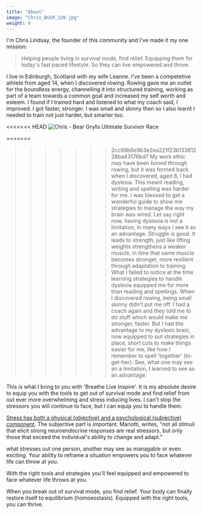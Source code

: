 ```yaml
---
title: "About"
image: "Chris_BGSR_320.jpg"
weight: 0
---
```


I'm Chris Lindsay, the founder of this community and I've made it my one mission:  

> Helping people living in survival mode, find relief. Equipping them for today's fast paced lifestyle. So they can live empowered and thrive.


I live in Edinburgh, Scotland with my wife Leanne. I've been a competetive athlete from aged 14, when I discovered rowing.  Rowing gave me an outlet for the boundless energy, channelling it into structured training, working as part of a team towards a common goal and increased my self worth and esteem. I found if I trained hard and listened to what my coach said, I improved. I got faster, stronger. I was small and skinny then so I also learnt I needed to train not just harder, but smarter too.

<<<<<<< HEAD
![Chris - Bear Grylls  Ultimate Survivor Race](/images/Chris_BGSR_320.jpg)

=======
>>>>>>> 2cc99b6e9b3e2ea221f23b13361228ba43176bd7
My work ethic may have been honed through rowing, but it was formed back when I discovered, aged 8, I had dyslexia. This meant reading, writing and spelling was harder for me. I was blessed to get a wonderful guide to show me strategies to manage the way my brain was wired. Let say right now, having dyslexia is not a limitation, in many ways I see it as an advantage. Struggle is good. It leads to strength, just like lifting weights strengthens a weaker muscle, in time that same muscle becomes stronger, more resilient through adaptation to training. What I failed to notice at the time learning strategies to handle dyslexia equipped me for more than reading and spellings. When I discovered rowing, being small skinny didn't put me off. I had a coach again and they told me to do stuff which would make me stronger, faster. But I had the advantage to my dyslexic brain, now equipped to put strategies in place, short cuts to make things easier for me, like how I remember to spell 'together' (to-get-her). See, what one may see an a limitation, I learned to see as an advantage.

This is what I bring to you with 'Breathe Live Inspire'. It is my absolute desire to equip you with the tools to get out of survival mode and find relief from out ever more overwhelming and stress inducing lives. I can't stop the stressors you will continue to face, but I can equip you to handle them. 

[Stress has both a physical (objective) and a psychological (subjective) component](https://www.ncbi.nlm.nih.gov/pmc/articles/PMC5137920/ "The effects of chronic stress on health"). The subjective part is important. Mariotti, writes, "not all stimuli that elicit strong neuroendocrine responses are real stressors, but only those that exceed the individual's ability to change and adapt." 

what stresses out one person, another may see as managable or even exciting. Your ability to reframe a situation empowers you to face whatever life can throw at you. 

With the right tools and strategies you'll feel equipped and empowered to face whatever life throws at you. 

When you break out of survival mode, you find relief. Your body can finally restore itself to equilibrium (homoeostasis). Equipped with the right tools, you can thrive.

